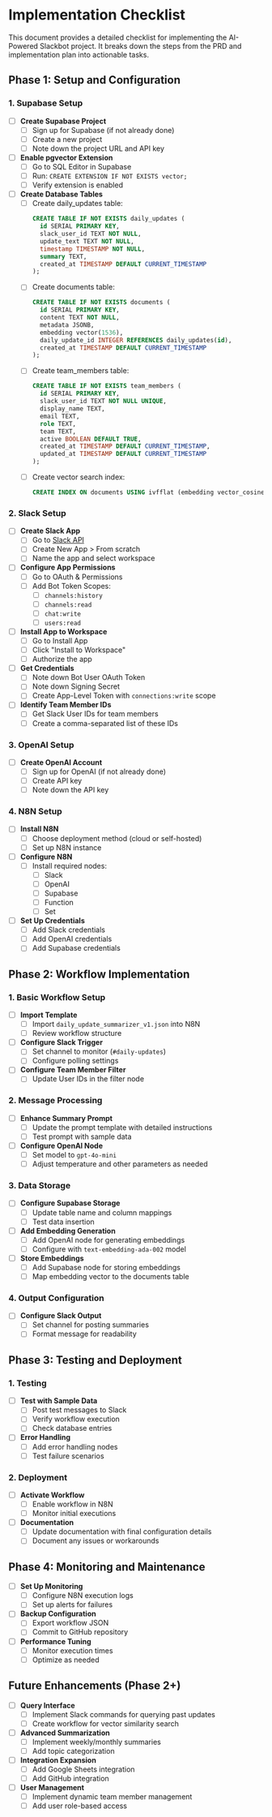 # Implementation Checklist

This document provides a detailed checklist for implementing the AI-Powered Slackbot project. It breaks down the steps from the PRD and implementation plan into actionable tasks.

## Phase 1: Setup and Configuration

### 1. Supabase Setup

- [ ] **Create Supabase Project**
  - [ ] Sign up for Supabase (if not already done)
  - [ ] Create a new project
  - [ ] Note down the project URL and API key

- [ ] **Enable pgvector Extension**
  - [ ] Go to SQL Editor in Supabase
  - [ ] Run: `CREATE EXTENSION IF NOT EXISTS vector;`
  - [ ] Verify extension is enabled

- [ ] **Create Database Tables**
  - [ ] Create daily_updates table:
    ```sql
    CREATE TABLE IF NOT EXISTS daily_updates (
      id SERIAL PRIMARY KEY,
      slack_user_id TEXT NOT NULL,
      update_text TEXT NOT NULL,
      timestamp TIMESTAMP NOT NULL,
      summary TEXT,
      created_at TIMESTAMP DEFAULT CURRENT_TIMESTAMP
    );
    ```
  - [ ] Create documents table:
    ```sql
    CREATE TABLE IF NOT EXISTS documents (
      id SERIAL PRIMARY KEY,
      content TEXT NOT NULL,
      metadata JSONB,
      embedding vector(1536),
      daily_update_id INTEGER REFERENCES daily_updates(id),
      created_at TIMESTAMP DEFAULT CURRENT_TIMESTAMP
    );
    ```
  - [ ] Create team_members table:
    ```sql
    CREATE TABLE IF NOT EXISTS team_members (
      id SERIAL PRIMARY KEY,
      slack_user_id TEXT NOT NULL UNIQUE,
      display_name TEXT,
      email TEXT,
      role TEXT,
      team TEXT,
      active BOOLEAN DEFAULT TRUE,
      created_at TIMESTAMP DEFAULT CURRENT_TIMESTAMP,
      updated_at TIMESTAMP DEFAULT CURRENT_TIMESTAMP
    );
    ```
  - [ ] Create vector search index:
    ```sql
    CREATE INDEX ON documents USING ivfflat (embedding vector_cosine_ops) WITH (lists = 100);
    ```

### 2. Slack Setup

- [ ] **Create Slack App**
  - [ ] Go to [Slack API](https://api.slack.com/apps)
  - [ ] Create New App > From scratch
  - [ ] Name the app and select workspace

- [ ] **Configure App Permissions**
  - [ ] Go to OAuth & Permissions
  - [ ] Add Bot Token Scopes:
    - [ ] `channels:history`
    - [ ] `channels:read`
    - [ ] `chat:write`
    - [ ] `users:read`

- [ ] **Install App to Workspace**
  - [ ] Go to Install App
  - [ ] Click "Install to Workspace"
  - [ ] Authorize the app

- [ ] **Get Credentials**
  - [ ] Note down Bot User OAuth Token
  - [ ] Note down Signing Secret
  - [ ] Create App-Level Token with `connections:write` scope

- [ ] **Identify Team Member IDs**
  - [ ] Get Slack User IDs for team members
  - [ ] Create a comma-separated list of these IDs

### 3. OpenAI Setup

- [ ] **Create OpenAI Account**
  - [ ] Sign up for OpenAI (if not already done)
  - [ ] Create API key
  - [ ] Note down the API key

### 4. N8N Setup

- [ ] **Install N8N**
  - [ ] Choose deployment method (cloud or self-hosted)
  - [ ] Set up N8N instance

- [ ] **Configure N8N**
  - [ ] Install required nodes:
    - [ ] Slack
    - [ ] OpenAI
    - [ ] Supabase
    - [ ] Function
    - [ ] Set

- [ ] **Set Up Credentials**
  - [ ] Add Slack credentials
  - [ ] Add OpenAI credentials
  - [ ] Add Supabase credentials

## Phase 2: Workflow Implementation

### 1. Basic Workflow Setup

- [ ] **Import Template**
  - [ ] Import `daily_update_summarizer_v1.json` into N8N
  - [ ] Review workflow structure

- [ ] **Configure Slack Trigger**
  - [ ] Set channel to monitor (`#daily-updates`)
  - [ ] Configure polling settings

- [ ] **Configure Team Member Filter**
  - [ ] Update User IDs in the filter node

### 2. Message Processing

- [ ] **Enhance Summary Prompt**
  - [ ] Update the prompt template with detailed instructions
  - [ ] Test prompt with sample data

- [ ] **Configure OpenAI Node**
  - [ ] Set model to `gpt-4o-mini`
  - [ ] Adjust temperature and other parameters as needed

### 3. Data Storage

- [ ] **Configure Supabase Storage**
  - [ ] Update table name and column mappings
  - [ ] Test data insertion

- [ ] **Add Embedding Generation**
  - [ ] Add OpenAI node for generating embeddings
  - [ ] Configure with `text-embedding-ada-002` model

- [ ] **Store Embeddings**
  - [ ] Add Supabase node for storing embeddings
  - [ ] Map embedding vector to the documents table

### 4. Output Configuration

- [ ] **Configure Slack Output**
  - [ ] Set channel for posting summaries
  - [ ] Format message for readability

## Phase 3: Testing and Deployment

### 1. Testing

- [ ] **Test with Sample Data**
  - [ ] Post test messages to Slack
  - [ ] Verify workflow execution
  - [ ] Check database entries

- [ ] **Error Handling**
  - [ ] Add error handling nodes
  - [ ] Test failure scenarios

### 2. Deployment

- [ ] **Activate Workflow**
  - [ ] Enable workflow in N8N
  - [ ] Monitor initial executions

- [ ] **Documentation**
  - [ ] Update documentation with final configuration details
  - [ ] Document any issues or workarounds

## Phase 4: Monitoring and Maintenance

- [ ] **Set Up Monitoring**
  - [ ] Configure N8N execution logs
  - [ ] Set up alerts for failures

- [ ] **Backup Configuration**
  - [ ] Export workflow JSON
  - [ ] Commit to GitHub repository

- [ ] **Performance Tuning**
  - [ ] Monitor execution times
  - [ ] Optimize as needed

## Future Enhancements (Phase 2+)

- [ ] **Query Interface**
  - [ ] Implement Slack commands for querying past updates
  - [ ] Create workflow for vector similarity search

- [ ] **Advanced Summarization**
  - [ ] Implement weekly/monthly summaries
  - [ ] Add topic categorization

- [ ] **Integration Expansion**
  - [ ] Add Google Sheets integration
  - [ ] Add GitHub integration

- [ ] **User Management**
  - [ ] Implement dynamic team member management
  - [ ] Add user role-based access
